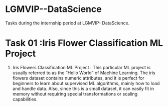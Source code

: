 # LGMVIP--DataScience
Tasks during the internship period at LGMVIP- DataScience.
# Task 01 :Iris Flower Classification ML Project
1) Iris Flowers Classification ML Project :
This particular ML project is usually referred to as the “Hello World” of Machine Learning. The iris flowers dataset contains numeric attributes, and it is perfect for beginners to learn about supervised ML algorithms, mainly how to load and handle data. Also, since this is a small dataset, it can easily fit in memory without requiring special transformations or scaling capabilities.
